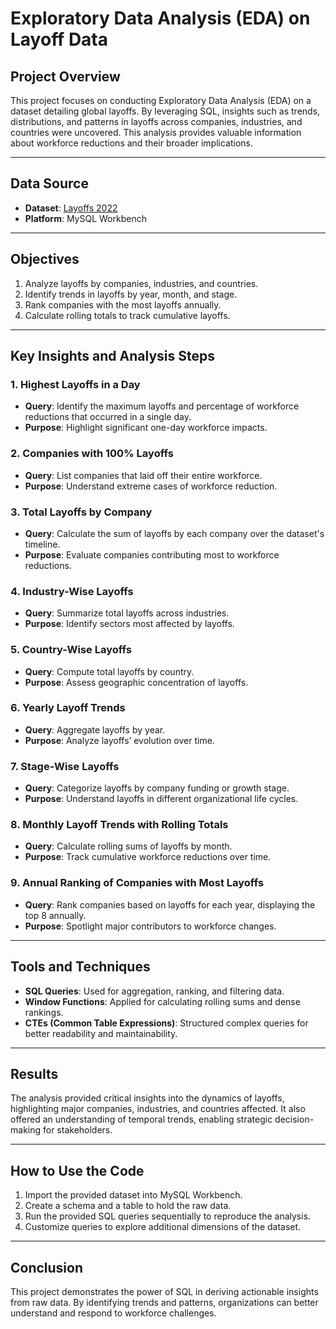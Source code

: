 # Exploratory Data Analysis (EDA) on Layoff Data

## Project Overview
This project focuses on conducting Exploratory Data Analysis (EDA) on a dataset detailing global layoffs. By leveraging SQL, insights such as trends, distributions, and patterns in layoffs across companies, industries, and countries were uncovered. This analysis provides valuable information about workforce reductions and their broader implications.

---

## Data Source
- **Dataset**: [Layoffs 2022](https://www.kaggle.com/datasets/swaptr/layoffs-2022)
- **Platform**: MySQL Workbench

---

## Objectives
1. Analyze layoffs by companies, industries, and countries.
2. Identify trends in layoffs by year, month, and stage.
3. Rank companies with the most layoffs annually.
4. Calculate rolling totals to track cumulative layoffs.

---

## Key Insights and Analysis Steps

### 1. **Highest Layoffs in a Day**
- **Query**: Identify the maximum layoffs and percentage of workforce reductions that occurred in a single day.
- **Purpose**: Highlight significant one-day workforce impacts.

### 2. **Companies with 100% Layoffs**
- **Query**: List companies that laid off their entire workforce.
- **Purpose**: Understand extreme cases of workforce reduction.

### 3. **Total Layoffs by Company**
- **Query**: Calculate the sum of layoffs by each company over the dataset's timeline.
- **Purpose**: Evaluate companies contributing most to workforce reductions.

### 4. **Industry-Wise Layoffs**
- **Query**: Summarize total layoffs across industries.
- **Purpose**: Identify sectors most affected by layoffs.

### 5. **Country-Wise Layoffs**
- **Query**: Compute total layoffs by country.
- **Purpose**: Assess geographic concentration of layoffs.

### 6. **Yearly Layoff Trends**
- **Query**: Aggregate layoffs by year.
- **Purpose**: Analyze layoffs’ evolution over time.

### 7. **Stage-Wise Layoffs**
- **Query**: Categorize layoffs by company funding or growth stage.
- **Purpose**: Understand layoffs in different organizational life cycles.

### 8. **Monthly Layoff Trends with Rolling Totals**
- **Query**: Calculate rolling sums of layoffs by month.
- **Purpose**: Track cumulative workforce reductions over time.

### 9. **Annual Ranking of Companies with Most Layoffs**
- **Query**: Rank companies based on layoffs for each year, displaying the top 8 annually.
- **Purpose**: Spotlight major contributors to workforce changes.

---

## Tools and Techniques
- **SQL Queries**: Used for aggregation, ranking, and filtering data.
- **Window Functions**: Applied for calculating rolling sums and dense rankings.
- **CTEs (Common Table Expressions)**: Structured complex queries for better readability and maintainability.

---

## Results
The analysis provided critical insights into the dynamics of layoffs, highlighting major companies, industries, and countries affected. It also offered an understanding of temporal trends, enabling strategic decision-making for stakeholders.

---

## How to Use the Code
1. Import the provided dataset into MySQL Workbench.
2. Create a schema and a table to hold the raw data.
3. Run the provided SQL queries sequentially to reproduce the analysis.
4. Customize queries to explore additional dimensions of the dataset.

---

## Conclusion
This project demonstrates the power of SQL in deriving actionable insights from raw data. By identifying trends and patterns, organizations can better understand and respond to workforce challenges.

